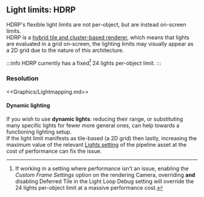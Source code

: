 ## Light limits: HDRP
HDRP's flexible light limits are not per-object, but are instead on-screen limits.  
HDRP is a [hybrid tile and cluster-based renderer](https://docs.unity3d.com/Packages/com.unity.render-pipelines.high-definition@latest/index.html?subfolder=/manual/HDRP-Features.html#lighting-architecture), which means that lights are evaluated in a grid on-screen, the lighting limits may visually appear as a 2D grid due to the nature of this architecture.  

:::info
HDRP currently has a fixed[^1] 24 lights per-object limit.
:::

### Resolution

<<Graphics/Lightmapping.md>>

#### Dynamic lighting
If you wish to use **dynamic lights**: reducing their range, or substituting many specific lights for fewer more general ones, can help towards a functioning lighting setup.  
If the light limit manifests as tile-based (a 2D grid) then lastly, increasing the maximum value of the relevant [Lights setting](https://docs.unity3d.com/Packages/com.unity.render-pipelines.high-definition@latest/index.html?subfolder=/manual/HDRP-Asset.html#lights) of the pipeline asset at the cost of performance can fix the issue.

[^1]: If working in a setting where performance isn't an issue, enabling the *Custom Frame Settings* option on the rendering Camera, overriding **and** disabling Deferred Tile in the Light Loop Debug setting will override the 24 lights per-object limit at a massive performance cost.